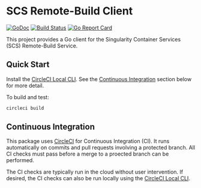 # SCS Remote-Build Client

[![GoDoc](https://godoc.org/github.com/sylabs/scs-remote-build-client?status.svg)](https://godoc.org/github.com/sylabs/scs-remote-build-client)
[![Build Status](https://circleci.com/gh/sylabs/scs-remote-build-client.svg?style=shield)](https://circleci.com/gh/sylabs/workflows/scs-remote-build-client)
[![Go Report Card](https://goreportcard.com/badge/github.com/sylabs/scs-remote-build-client)](https://goreportcard.com/report/github.com/sylabs/scs-remote-build-client)

This project provides a Go client for the Singularity Container Services (SCS) Remote-Build Service.

## Quick Start

Install the [CircleCI Local CLI](https://circleci.com/docs/2.0/local-cli/). See the [Continuous Integration](#continuous-integration) section below for more detail.

To build and test:

```sh
circleci build
```

## Continuous Integration

This package uses [CircleCI](https://circleci.com) for Continuous Integration (CI). It runs automatically on commits and pull requests involving a protected branch. All CI checks must pass before a merge to a proected branch can be performed.

The CI checks are typically run in the cloud without user intervention. If desired, the CI checks can also be run locally using the [CircleCI Local CLI](https://circleci.com/docs/2.0/local-cli/).
